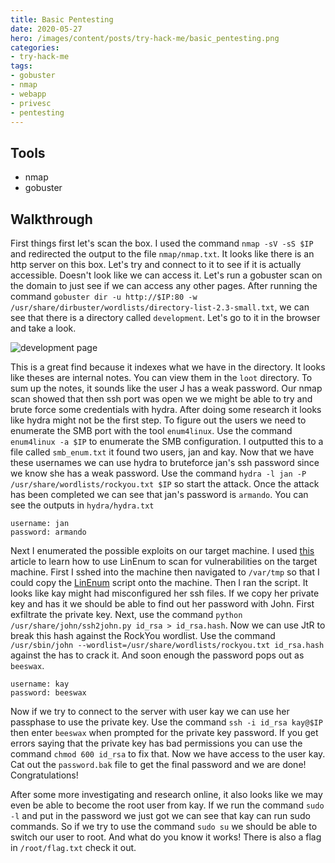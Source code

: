 ```yaml
---
title: Basic Pentesting
date: 2020-05-27
hero: /images/content/posts/try-hack-me/basic_pentesting.png
categories:
- try-hack-me
tags:
- gobuster
- nmap
- webapp
- privesc
- pentesting
---
```

## Tools

* nmap
* gobuster

## Walkthrough

First things first let's scan the box. I used the command `nmap -sV -sS $IP` and redirected the output to the file `nmap/nmap.txt`. It looks like there is an http server on this box. Let's try and connect to it to see if it is actually accessible. Doesn't look like we can access it. Let's run a gobuster scan on the domain to just see if we can access any other pages. After running the command `gobuster dir -u http://$IP:80 -w /usr/share/dirbuster/wordlists/directory-list-2.3-small.txt`, we can see that there is a directory called `development`. Let's go to it in the browser and take a look.

![development page](images/development_page.png)

This is a great find because it indexes what we have in the directory. It looks like theses are internal notes. You can view them in the `loot` directory. To sum up the notes, it sounds like the user J has a weak password. Our nmap scan showed that then ssh port was open we we might be able to try and brute force some credentials with hydra. After doing some research it looks like hydra might not be the first step. To figure out the users we need to enumerate the SMB port with the tool `enum4linux`. Use the command `enum4linux -a $IP` to enumerate the SMB configuration. I outputted this to a file called `smb_enum.txt` it found two users, jan and kay. Now that we have these usernames we can use hydra to bruteforce jan's ssh password since we know she has a weak password. Use the command `hydra -l jan -P /usr/share/wordlists/rockyou.txt $IP` so start the attack. Once the attack has been completed we can see that jan's password is `armando`. You can see the outputs in `hydra/hydra.txt`

```
username: jan
password: armando
```

Next I enumerated the possible exploits on our target machine. I used [this](https://null-byte.wonderhowto.com/how-to/use-linenum-identify-potential-privilege-escalation-vectors-0197225/) article to learn how to use LinEnum to scan for vulnerabilities on the target machine. First I sshed into the machine then navigated to `/var/tmp` so that I could copy the [LinEnum](https://raw.githubusercontent.com/rebootuser/LinEnum/master/LinEnum.sh) script onto the machine. Then I ran the script. It looks like kay might had misconfigured her ssh files. If we copy her private key and has it we should be able to find out her password with John. First exfiltrate the private key. Next, use the command `python /usr/share/john/ssh2john.py id_rsa > id_rsa.hash`. Now we can use JtR to break this hash against the RockYou wordlist. Use the command `/usr/sbin/john --wordlist=/usr/share/wordlists/rockyou.txt id_rsa.hash` against the has to crack it. And soon enough the password pops out as `beeswax`.

```
username: kay
password: beeswax
```

Now if we try to connect to the server with user kay we can use her passphase to use the private key. Use the command `ssh -i id_rsa kay@$IP` then enter `beeswax` when prompted for the private key password. If you get errors saying that the private key has bad permissions you can use the command `chmod 600 id_rsa` to fix that. Now we have access to the user kay. Cat out the `password.bak` file to get the final password and we are done! Congratulations!

After some more investigating and research online, it also looks like we may even be able to become the root user from kay. If we run the command `sudo -l` and put in the password we just got we can see that kay can run sudo commands. So if we try to use the command `sudo su` we should be able to switch our user to root. And what do you know it works! There is also a flag in `/root/flag.txt` check it out.
